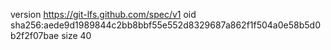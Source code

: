 version https://git-lfs.github.com/spec/v1
oid sha256:aede9d1989844c2bb8bbf55e552d8329687a862f1f504a0e58b5d0b2f2f07bae
size 40
